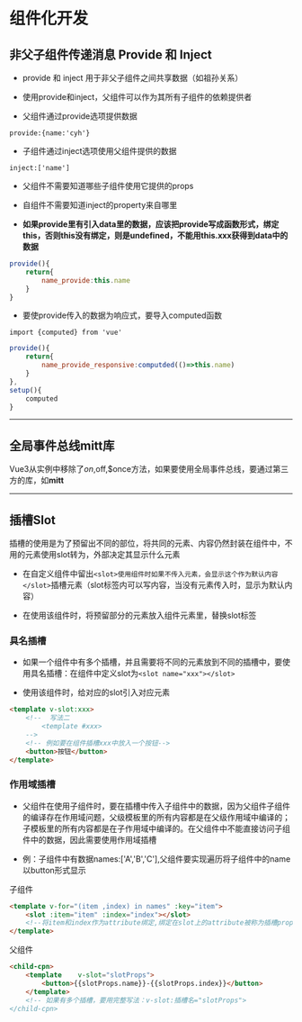 # 组件化开发

## 非父子组件传递消息 Provide 和 Inject

- provide 和 inject 用于非父子组件之间共享数据（如祖孙关系）

- 使用provide和inject，父组件可以作为其所有子组件的依赖提供者

- 父组件通过provide选项提供数据

```provide:{name:'cyh'}```

- 子组件通过inject选项使用父组件提供的数据

```inject:['name']```

- 父组件不需要知道哪些子组件使用它提供的props

- 自组件不需要知道inject的property来自哪里

- **如果provide里有引入data里的数据，应该把provide写成函数形式，绑定this，否则this没有绑定，则是undefined，不能用this.xxx获得到data中的数据**

```js
provide(){
    return{
        name_provide:this.name
    }
}
```

- 要使provide传入的数据为响应式，要导入computed函数

```import {computed} from 'vue'```

```js
provide(){
    return{
        name_provide_responsive:computded(()=>this.name)
    }
},
setup(){
    computed
}
```

---

## 全局事件总线mitt库

Vue3从实例中移除了$on,$off,$once方法，如果要使用全局事件总线，要通过第三方的库，如**mitt**

---

## 插槽Slot

插槽的使用是为了预留出不同的部位，将共同的元素、内容仍然封装在组件中，不用的元素使用slot转为，外部决定其显示什么元素

- 在自定义组件中留出```<slot>使用组件时如果不传入元素，会显示这个作为默认内容</slot>```插槽元素（slot标签内可以写内容，当没有元素传入时，显示为默认内容）

- 在使用该组件时，将预留部分的元素放入组件元素里，替换slot标签

### 具名插槽

- 如果一个组件中有多个插槽，并且需要将不同的元素放到不同的插槽中，要使用具名插槽：在组件中定义slot为```<slot name="xxx"></slot>```

- 使用该组件时，给对应的slot引入对应元素

```html
<template v-slot:xxx>
    <!--  写法二
        <template #xxx>
    -->
    <!-- 例如要在组件插槽xxx中放入一个按钮-->
    <button>按钮</button>
</template>
```

### 作用域插槽

- 父组件在使用子组件时，要在插槽中传入子组件中的数据，因为父组件子组件的编译存在作用域问题，父级模板里的所有内容都是在父级作用域中编译的；子模板里的所有内容都是在子作用域中编译的。在父组件中不能直接访问子组件中的数据，因此需要使用作用域插槽

- 例：子组件中有数据names:['A','B','C'],父组件要实现遍历将子组件中的name以button形式显示

子组件

```html
<template v-for="(item ,index) in names" :key="item">
    <slot :item="item" :index="index"></slot>
    <!--将item和index作为attribute绑定,绑定在slot上的attribute被称为插槽prop在父级作用域中，我们可以使用带值的 v-slot 来定义我们提供的插槽 prop 的名字-->
</template>
```

父组件

```html
<child-cpn>
    <template    v-slot="slotProps">
        <button>{{slotProps.name}}-{{slotProps.index}}</button> 
    </template>
    <!-- 如果有多个插槽，要用完整写法：v-slot:插槽名="slotProps">
</child-cpn>
```
